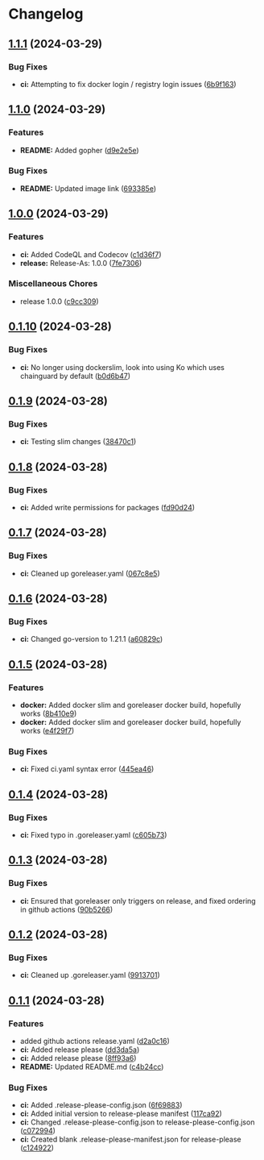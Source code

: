 # Changelog

## [1.1.1](https://github.com/sapph2c/go-template/compare/v1.1.0...v1.1.1) (2024-03-29)


### Bug Fixes

* **ci:** Attempting to fix docker login / registry login issues ([6b9f163](https://github.com/sapph2c/go-template/commit/6b9f163274adfd53fe82f70f95835797a222506b))

## [1.1.0](https://github.com/sapph2c/go-template/compare/v1.0.0...v1.1.0) (2024-03-29)


### Features

* **README:** Added gopher ([d9e2e5e](https://github.com/sapph2c/go-template/commit/d9e2e5e37300b6c235b2abca8bf558c554742898))


### Bug Fixes

* **README:** Updated image link ([693385e](https://github.com/sapph2c/go-template/commit/693385eb81052c29f1d89aef06dfb4a8e8a581f8))

## [1.0.0](https://github.com/sapph2c/go-template/compare/v0.1.10...v1.0.0) (2024-03-29)


### Features

* **ci:** Added CodeQL and Codecov ([c1d36f7](https://github.com/sapph2c/go-template/commit/c1d36f7cf923d58097b17f2eca89cf9096b7b37c))
* **release:** Release-As: 1.0.0 ([7fe7306](https://github.com/sapph2c/go-template/commit/7fe7306b266956079a1973834383b2b5a52b034d))


### Miscellaneous Chores

* release 1.0.0 ([c9cc309](https://github.com/sapph2c/go-template/commit/c9cc3090d5dbf3c4a437cac9d5876f753138c133))

## [0.1.10](https://github.com/sapph2c/go-template/compare/v0.1.9...v0.1.10) (2024-03-28)


### Bug Fixes

* **ci:** No longer using dockerslim, look into using Ko which uses chainguard by default ([b0d6b47](https://github.com/sapph2c/go-template/commit/b0d6b470261e25c4b6d388e7fc98771d95fa7ae3))

## [0.1.9](https://github.com/sapph2c/go-template/compare/v0.1.8...v0.1.9) (2024-03-28)


### Bug Fixes

* **ci:** Testing slim changes ([38470c1](https://github.com/sapph2c/go-template/commit/38470c1884cbf8694d469b2aea72f63ed84c30fd))

## [0.1.8](https://github.com/sapph2c/go-template/compare/v0.1.7...v0.1.8) (2024-03-28)


### Bug Fixes

* **ci:** Added write permissions for packages ([fd90d24](https://github.com/sapph2c/go-template/commit/fd90d24b7fb708a9f0d4f4f107bb81d17f200668))

## [0.1.7](https://github.com/sapph2c/go-template/compare/v0.1.6...v0.1.7) (2024-03-28)


### Bug Fixes

* **ci:** Cleaned up goreleaser.yaml ([067c8e5](https://github.com/sapph2c/go-template/commit/067c8e59da9a3b519c83fa5d87393b55118cda60))

## [0.1.6](https://github.com/sapph2c/go-template/compare/v0.1.5...v0.1.6) (2024-03-28)


### Bug Fixes

* **ci:** Changed go-version to 1.21.1 ([a60829c](https://github.com/sapph2c/go-template/commit/a60829c50ebd7efb2742f7e7090750119bf417b1))

## [0.1.5](https://github.com/sapph2c/go-template/compare/v0.1.4...v0.1.5) (2024-03-28)


### Features

* **docker:** Added docker slim and goreleaser docker build, hopefully works ([8b410e9](https://github.com/sapph2c/go-template/commit/8b410e9434e3421a3e6e4ac26775e8e5f0d80e3e))
* **docker:** Added docker slim and goreleaser docker build, hopefully works ([e4f29f7](https://github.com/sapph2c/go-template/commit/e4f29f7371c3a49afaeef3cb42205d834ce72550))


### Bug Fixes

* **ci:** Fixed ci.yaml syntax error ([445ea46](https://github.com/sapph2c/go-template/commit/445ea461167e00ad6114606d1f9d37150efb6650))

## [0.1.4](https://github.com/sapph2c/go-template/compare/v0.1.3...v0.1.4) (2024-03-28)


### Bug Fixes

* **ci:** Fixed typo in .goreleaser.yaml ([c605b73](https://github.com/sapph2c/go-template/commit/c605b73919d971ac9882c36aab6bfdb4c7e50e82))

## [0.1.3](https://github.com/sapph2c/go-template/compare/v0.1.2...v0.1.3) (2024-03-28)


### Bug Fixes

* **ci:** Ensured that goreleaser only triggers on release, and fixed ordering in github actions ([90b5266](https://github.com/sapph2c/go-template/commit/90b52660007ff9ddc4e8896c6b1d2f199c60dd6a))

## [0.1.2](https://github.com/sapph2c/go-template/compare/v0.1.1...v0.1.2) (2024-03-28)


### Bug Fixes

* **ci:** Cleaned up .goreleaser.yaml ([9913701](https://github.com/sapph2c/go-template/commit/99137010691f5f7402521077e1b3348e695613a8))

## [0.1.1](https://github.com/sapph2c/go-template/compare/v0.1.0...v0.1.1) (2024-03-28)


### Features

* added github actions release.yaml ([d2a0c16](https://github.com/sapph2c/go-template/commit/d2a0c16f0a5f10b0fefb40a58ccf93f86b4b9140))
* **ci:** Added release please ([dd3da5a](https://github.com/sapph2c/go-template/commit/dd3da5a53121d0642ffe677762eab74e8fcd145b))
* **ci:** Added release please ([8ff93a6](https://github.com/sapph2c/go-template/commit/8ff93a64523e50eae6fe54913c7026c8a2a6e504))
* **README:** Updated README.md ([c4b24cc](https://github.com/sapph2c/go-template/commit/c4b24ccd777f389924e84124afbf2d832f791b04))


### Bug Fixes

* **ci:** Added .release-please-config.json ([6f69883](https://github.com/sapph2c/go-template/commit/6f69883a79f886820e7a335b8c3fcdfe2a71e8ca))
* **ci:** Added initial version to release-please manifest ([117ca92](https://github.com/sapph2c/go-template/commit/117ca9295d3c898852ddd2869e75c62a4fa143cf))
* **ci:** Changed .release-please-config.json to release-please-config.json ([c072994](https://github.com/sapph2c/go-template/commit/c072994290e9382da235d715cd9c6e82b9f6d5ae))
* **ci:** Created blank .release-please-manifest.json for release-please ([c124922](https://github.com/sapph2c/go-template/commit/c12492297c7a33ec7385d8a4a6b830e4fd32185a))
